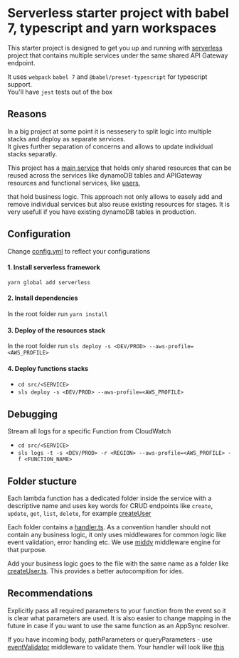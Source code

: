 # Serverless starter project with babel 7, typescript and yarn workspaces

This starter project is designed to get you up and running with [serverless](https://serverless.com/) project 
that contains multiple services under the same shared API Gateway endpoint.

It uses `webpack` `babel 7` and `@babel/preset-typescript` for typescript support.   
You'll have `jest` tests out of the box

## Reasons
In a big project at some point it is nessesery to split logic into multiple stacks and deploy as separate services.  
It gives further separation of concerns and allows to update individual stacks separatly.   

This project has a [main service](serverless.yml) that holds only shared resources that can be reused across the services
like dynamoDB tables and APIGateway resources and functional services, like [users](src/users/serverless.yml),


that hold business logic. This approach not only allows to easely add and remove individual services but also
reuse existing resources for stages. It is very usefull if you have existing dynamoDB tables in production.

## Configuration
Change [config.yml](config.yml) to reflect your configurations

#### 1. Install serverless framework
`yarn global add serverless`

#### 2. Install dependencies

In the root folder run `yarn install` 

#### 3. Deploy of the resources stack

In the root folder run `sls deploy -s <DEV/PROD> --aws-profile=<AWS_PROFILE>`

#### 4. Deploy functions stacks

- `cd src/<SERVICE>`
- `sls deploy -s <DEV/PROD> --aws-profile=<AWS_PROFILE>`

## Debugging

Stream all logs for a specific Function from CloudWatch 

 - `cd src/<SERVICE>`
 - `sls logs -t -s <DEV/PROD> -r <REGION> --aws-profile=<AWS_PROFILE> -f <FUNCTION_NAME>`
 
## Folder stucture

Each lambda function has a dedicated folder inside the service with a descriptive name and uses key words for 
CRUD endpoints like `create`, `update`, `get`, `list`, `delete`, for example [createUser](src/users/createUser)
 
Each folder contains a [handler.ts](src/users/createUser). As a convention handler should not contain any business logic, 
it only uses middlewares for common logic like event validation, error handing etc. 
We use [middy](https://github.com/middyjs/middy) middleware engine for that purpose.

Add your business logic goes to the file with the same name as a folder like 
[createUser.ts](src/users/createUser/createUser.ts). This provides a better autocompition for ides.
 
## Recommendations

Explicitly pass all required parameters to your function from the event so it is clear what parameters are used. 
It is also easier to change mapping in the future in case if you want to use the same function as an AppSync resolver.

If you have incoming body, pathParameters or queryParameters - use [eventValidator](src/common/middlewares/eventValidator.ts) 
middleware to validate them. Your handler will look like [this](src/notes/createNote/handler.ts)
